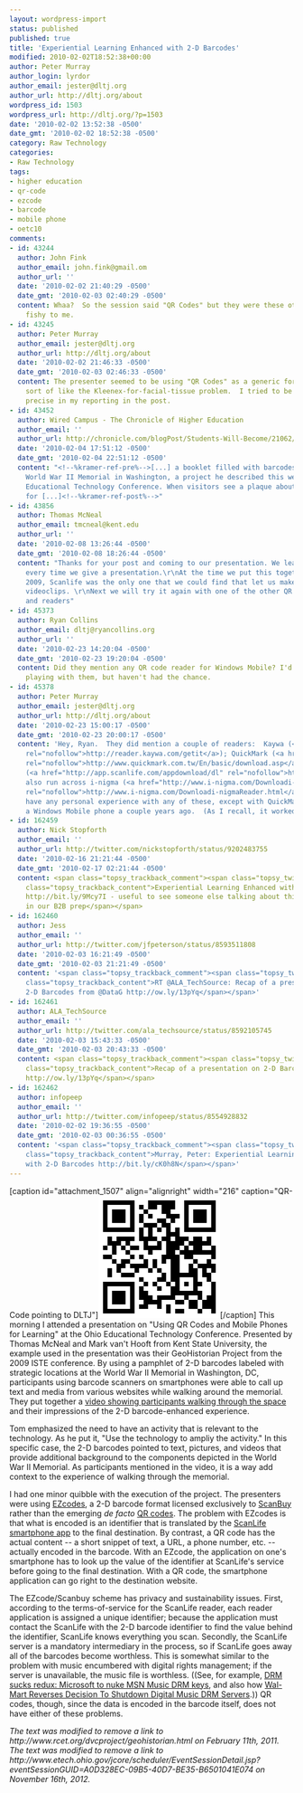 ```yaml
---
layout: wordpress-import
status: published
published: true
title: 'Experiential Learning Enhanced with 2-D Barcodes'
modified: 2010-02-02T18:52:38+00:00
author: Peter Murray
author_login: lyrdor
author_email: jester@dltj.org
author_url: http://dltj.org/about
wordpress_id: 1503
wordpress_url: http://dltj.org/?p=1503
date: '2010-02-02 13:52:38 -0500'
date_gmt: '2010-02-02 18:52:38 -0500'
category: Raw Technology
categories:
- Raw Technology
tags:
- higher education
- qr-code
- ezcode
- barcode
- mobile phone
- oetc10
comments:
- id: 43244
  author: John Fink
  author_email: john.fink@gmail.om
  author_url: ''
  date: '2010-02-02 21:40:29 -0500'
  date_gmt: '2010-02-03 02:40:29 -0500'
  content: Whaa?  So the session said "QR Codes" but they were these other codes?  Sounds
    fishy to me.
- id: 43245
  author: Peter Murray
  author_email: jester@dltj.org
  author_url: http://dltj.org/about
  date: '2010-02-02 21:46:33 -0500'
  date_gmt: '2010-02-03 02:46:33 -0500'
  content: The presenter seemed to be using "QR Codes" as a generic for 2-D barcodes,
    sort of like the Kleenex-for-facial-tissue problem.  I tried to be a little more
    precise in my reporting in the post.
- id: 43452
  author: Wired Campus - The Chronicle of Higher Education
  author_email: ''
  author_url: http://chronicle.com/blogPost/Students-Will-Become/21062/
  date: '2010-02-04 17:51:12 -0500'
  date_gmt: '2010-02-04 22:51:12 -0500'
  content: "<!--%kramer-ref-pre%-->[...] a booklet filled with barcodes tied to the
    World War II Memorial in Washington, a project he described this week at the Ohio
    Educational Technology Conference. When visitors see a plaque about the home front,
    for [...]<!--%kramer-ref-post%-->"
- id: 43856
  author: Thomas McNeal
  author_email: tmcneal@kent.edu
  author_url: ''
  date: '2010-02-08 13:26:44 -0500'
  date_gmt: '2010-02-08 18:26:44 -0500'
  content: "Thanks for your post and coming to our presentation. We learn new things
    every time we give a presentation.\r\nAt the time we put this together for Necc
    2009, Scanlife was the only one that we could find that let us make codes for
    videoclips. \r\nNext we will try it again with one of the other QR code generators
    and readers"
- id: 45373
  author: Ryan Collins
  author_email: dltj@ryancollins.org
  author_url: ''
  date: '2010-02-23 14:20:04 -0500'
  date_gmt: '2010-02-23 19:20:04 -0500'
  content: Did they mention any QR code reader for Windows Mobile? I'd like to start
    playing with them, but haven't had the chance.
- id: 45378
  author: Peter Murray
  author_email: jester@dltj.org
  author_url: http://dltj.org/about
  date: '2010-02-23 15:00:17 -0500'
  date_gmt: '2010-02-23 20:00:17 -0500'
  content: 'Hey, Ryan.  They did mention a couple of readers:  Kaywa (<a href="http://reader.kaywa.com/getit"
    rel="nofollow">http://reader.kaywa.com/getit</a>); QuickMark (<a href="http://www.quickmark.com.tw/En/basic/download.asp"
    rel="nofollow">http://www.quickmark.com.tw/En/basic/download.asp</a>); and ScanLife
    (<a href="http://app.scanlife.com/appdownload/dl" rel="nofollow">http://app.scanlife.com/appdownload/dl</a>).  I''ve
    also run across i-nigma (<a href="http://www.i-nigma.com/Downloadi-nigmaReader.html"
    rel="nofollow">http://www.i-nigma.com/Downloadi-nigmaReader.html</a>).  I don''t
    have any personal experience with any of these, except with QuickMark when I had
    a Windows Mobile phone a couple years ago.  (As I recall, it worked fine.)'
- id: 162459
  author: Nick Stopforth
  author_email: ''
  author_url: http://twitter.com/nickstopforth/status/9202483755
  date: '2010-02-16 21:21:44 -0500'
  date_gmt: '2010-02-17 02:21:44 -0500'
  content: <span class="topsy_trackback_comment"><span class="topsy_twitter_username"><span
    class="topsy_trackback_content">Experiential Learning Enhanced with 2-D Barcodes
    http://bit.ly/9Mcy7I - useful to see someone else talking about this - it&#39;s
    in our B2B prep</span></span>
- id: 162460
  author: Jess
  author_email: ''
  author_url: http://twitter.com/jfpeterson/status/8593511808
  date: '2010-02-03 16:21:49 -0500'
  date_gmt: '2010-02-03 21:21:49 -0500'
  content: '<span class="topsy_trackback_comment"><span class="topsy_twitter_username"><span
    class="topsy_trackback_content">RT @ALA_TechSource: Recap of a presentation on
    2-D Barcodes from @DataG http://ow.ly/13pYq</span></span>'
- id: 162461
  author: ALA_TechSource
  author_email: ''
  author_url: http://twitter.com/ala_techsource/status/8592105745
  date: '2010-02-03 15:43:33 -0500'
  date_gmt: '2010-02-03 20:43:33 -0500'
  content: <span class="topsy_trackback_comment"><span class="topsy_twitter_username"><span
    class="topsy_trackback_content">Recap of a presentation on 2-D Barcodes from @DataG
    http://ow.ly/13pYq</span></span>
- id: 162462
  author: infopeep
  author_email: ''
  author_url: http://twitter.com/infopeep/status/8554928832
  date: '2010-02-02 19:36:55 -0500'
  date_gmt: '2010-02-03 00:36:55 -0500'
  content: '<span class="topsy_trackback_comment"><span class="topsy_twitter_username"><span
    class="topsy_trackback_content">Murray, Peter: Experiential Learning Enhanced
    with 2-D Barcodes http://bit.ly/cK0h8N</span></span>'
---
```

<p>[caption id="attachment_1507" align="alignright" width="216" caption="QR-Code pointing to DLTJ"]<img src="/assets/images/2010/02/qrcode.png" alt="" title="QR-Code pointing to DLTJ website" width="216" height="216" class="size-full wp-image-1507" />[/caption] This morning I attended a presentation on "<span class="removed_link" title="http://www.etech.ohio.gov/jcore/scheduler/EventSessionDetail.jsp?eventSessionGUID=A0D328EC-09B5-40D7-BE35-B6501041E074">Using QR Codes and Mobile Phones for Learning</span>" at the Ohio Educational Technology Conference.  Presented by Thomas McNeal and Mark van't Hooft from Kent State University, the example used in the presentation was their <span class="removed_link" title="http://www.rcet.org/dvcproject/geohistorian.html">GeoHistorian Project</span> from the 2009 ISTE conference.  By using a pamphlet of 2-D barcodes labeled with strategic locations at the World War II Memorial in Washington, DC, participants using barcode scanners on smartphones were able to call up text and media from various websites while walking around the memorial.  They put together a <a href="http://www.youtube.com/watch?v=M70AtlLy_ns" title="SIGML 2009 Forum (Washington DC) -- Twitter">video showing participants walking through the space</a> and their impressions of the 2-D barcode-enhanced experience.</p>
<p>Tom emphasized the need to have an activity that is relevant to the technology.  As he put it, "Use the technology to ampliy the activity."  In this specific case, the 2-D barcodes pointed to text, pictures, and videos that provide additional background to the components depicted in the World War II Memorial.  As participants mentioned in the video, it is a way add context to the experience of walking through the memorial.</p>
<p>I had one minor quibble with the execution of the project.  The presenters were using <a href="http://en.wikipedia.org/wiki/EZcode" title="EZcode - Wikipedia, the free encyclopedia">EZcodes</a>, a 2-D barcode format licensed exclusively to <a href="http://www.scanbuy.com/" title="ScanBuy homepage">ScanBuy</a> rather than the emerging <i>de facto</i> <a href="http://en.wikipedia.org/wiki/QR_Code" title="QR Code - Wikipedia">QR codes</a>.  The problem with EZcodes is that what is encoded is an identifier that is translated by the <a href="http://www.scanlife.com/" title="ScanLife homepage">ScanLife smartphone app</a> to the final destination.  By contrast, a QR code has the actual content -- a short snippet of text, a URL, a phone number, etc. -- actually encoded in the barcode.  With an EZcode, the application on one's smartphone has to look up the value of the identifier at ScanLife's service before going to the final destination.  With a QR code, the smartphone application can go right to the destination website.  </p>
<p>The EZcode/Scanbuy scheme has privacy and sustainability issues.  First, according to the terms-of-service for the ScanLife reader, each reader application is assigned a unique identifier; because the application must contact the ScanLife with the 2-D barcode identifier to find the value behind the identifier, ScanLife knows everything you scan.  Secondly, the ScanLife server is a mandatory intermediary in the process, so if ScanLife goes away all of the barcodes become worthless.  This is somewhat similar to the problem with music encumbered with digital rights management; if the server is unavailable, the music file is worthless. ((See, for example, <a href="http://arstechnica.com/microsoft/news/2008/04/drm-sucks-redux-microsoft-to-nuke-msn-music-drm-keys.ars" title="DRM sucks redux: Microsoft to nuke MSN Music DRM keys">DRM sucks redux: Microsoft to nuke MSN Music DRM keys</a>, and also how <a href="http://www.informationweek.com/news/personal_tech/drm/showArticle.jhtml?articleID=211100223" title="Wal-Mart Reverses Decision To Shutdown Digital Music DRM Servers">Wal-Mart Reverses Decision To Shutdown Digital Music DRM Servers</a>.))  QR codes, though, since the data is encoded in the barcode itself, does not have either of these problems.
<p style="padding:0;margin:0;font-style:italic;" class="removed_link">The text was modified to remove a link to http://www.rcet.org/dvcproject/geohistorian.html on February 11th, 2011.</p>
<p style="padding:0;margin:0;font-style:italic;" class="removed_link">The text was modified to remove a link to http://www.etech.ohio.gov/jcore/scheduler/EventSessionDetail.jsp?eventSessionGUID=A0D328EC-09B5-40D7-BE35-B6501041E074 on November 16th, 2012.</p>
